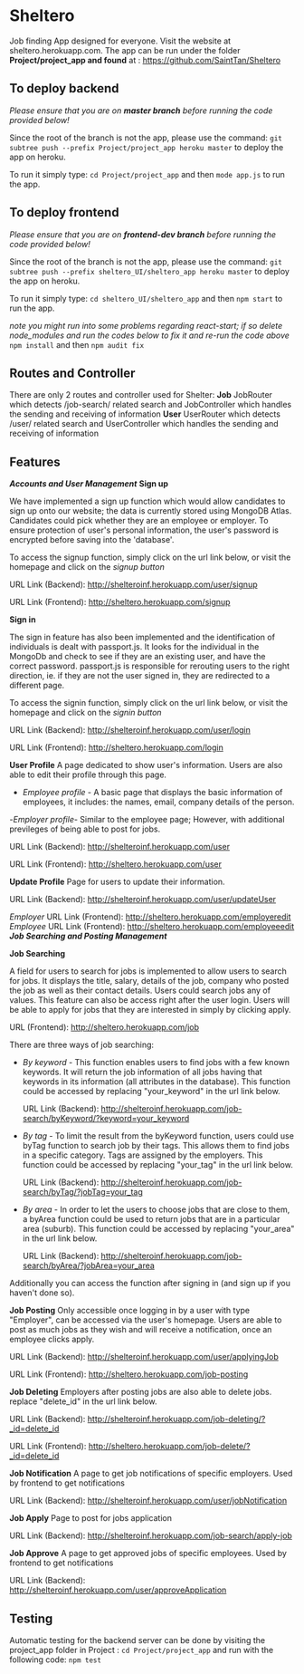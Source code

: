 # Sheltero
Job finding App designed for everyone. Visit the website at sheltero.herokuapp.com. The app can be run under the folder **Project/project_app and found** at : https://github.com/SaintTan/Sheltero

## To deploy backend
*Please ensure that you are on **master branch** before running the code provided below!*

Since the root of the branch is not the app, please use the command:
```git subtree push --prefix Project/project_app heroku master```
to deploy the app on heroku.

To run it simply type:
```cd Project/project_app``` and then ```mode app.js``` to run the app.

## To deploy frontend
*Please ensure that you are on **frontend-dev branch** before running the code provided below!*

Since the root of the branch is not the app, please use the command:
```git subtree push --prefix sheltero_UI/sheltero_app heroku master```
to deploy the app on heroku.

To run it simply type:
```cd sheltero_UI/sheltero_app``` and then ```npm start``` to run the app.

*note you might run into some problems regarding react-start; if so delete node_modules and run the codes below to fix it and re-run the code above*
```npm install``` and then ```npm audit fix```

## Routes and Controller
There are only 2 routes and controller used for Shelter:
**Job**
JobRouter which detects /job-search/ related search and JobController which handles the sending and receiving of information
**User**
UserRouter which detects /user/ related search and UserController which handles the sending and receiving of information

## Features
***Accounts and User Management***
**Sign up**

We have implemented a sign up function which would allow candidates to sign up onto our website; the data is currently stored using MongoDB Atlas. Candidates could pick whether they are an employee or employer. To ensure protection of user's personal information, the user's password is encrypted before saving into the 'database'. 

To access the signup function, simply click on the url link below, or visit the homepage and click on the *signup button*

URL Link (Backend): http://shelteroinf.herokuapp.com/user/signup

URL Link (Frontend): http://sheltero.herokuapp.com/signup

**Sign in**

The sign in feature has also been implemented and the identification of individuals is dealt with passport.js. It looks for the individual in the MongoDb and check to see if they are an existing user, and have the correct password. passport.js is responsible for rerouting users to the right direction, ie. if they are not the user signed in, they are redirected to a different page.

To access the signin function, simply click on the url link below, or visit the homepage and click on the *signin button*

URL Link (Backend): http://shelteroinf.herokuapp.com/user/login

URL Link (Frontend): http://sheltero.herokuapp.com/login

**User Profile**
A page dedicated to show user's information. Users are also able to edit their profile through this page.

- *Employee profile* -
A basic page that displays the basic information of employees, it includes: the names, email, company details of the person.

-*Employer profile*-
Similar to the employee page; However, with additional previleges of being able to post for jobs.

URL Link (Backend): http://shelteroinf.herokuapp.com/user

URL Link (Frontend): http://sheltero.herokuapp.com/user

**Update Profile**
Page for users to update their information.

URL Link (Backend): http://shelteroinf.herokuapp.com/user/updateUser

*Employer* URL Link (Frontend): http://sheltero.herokuapp.com/employeredit
*Employee* URL Link (Frontend): http://sheltero.herokuapp.com/employeeedit
***Job Searching and Posting Management***

**Job Searching**

A field for users to search for jobs is implemented to allow users to search for jobs. It displays the title, salary, details of the job, company who posted the job as well as their contact details. Users could search jobs any of values. This feature can also be access right after the user login. Users will be able to apply for jobs that they are interested in simply by clicking apply.

URL (Frontend): http://sheltero.herokuapp.com/job

There are three ways of job searching:

- *By keyword* -
This function enables users to find jobs with a few known keywords. It will return the job information of all jobs having that keywords in its information (all attributes in the database).
    This function could be accessed by replacing "your_keyword" in the url link below.

    URL Link (Backend): http://shelteroinf.herokuapp.com/job-search/byKeyword/?keyword=your_keyword

- *By tag* - 
    To limit the result from the byKeyword function, users could use byTag function to search job by their tags. This allows them to find jobs in a specific category. Tags are assigned by the employers.
    This function could be accessed by replacing "your_tag" in the url link below.

    URL Link (Backend): http://shelteroinf.herokuapp.com/job-search/byTag/?jobTag=your_tag

- *By area* - 
    In order to let the users to choose jobs that are close to them, a byArea function could be used to return jobs that are in a particular area (suburb). This function could be accessed by replacing "your_area" in the url link below.

    URL Link (Backend): http://shelteroinf.herokuapp.com/job-search/byArea/?jobArea=your_area

Additionally you can access the function after signing in (and sign up if you haven't done so).

**Job Posting**
Only accessible once logging in by a user with type "Employer", can be accessed via the user's homepage. Users are able to post as much jobs as they wish and will receive a notification, once an employee clicks apply.

URL Link (Backend): http://shelteroinf.herokuapp.com/user/applyingJob

URL Link (Frontend): http://sheltero.herokuapp.com/job-posting

**Job Deleting**
Employers after posting jobs are also able to delete jobs. replace "delete_id" in the url link below.

URL Link (Backend): http://shelteroinf.herokuapp.com/job-deleting/?_id=delete_id

URL Link (Frontend): http://sheltero.herokuapp.com/job-delete/?_id=delete_id

**Job Notification**
A page to get job notifications of specific employers. Used by frontend to get notifications

URL Link (Backend): http://shelteroinf.herokuapp.com/user/jobNotification

**Job Apply**
Page to post for jobs application

URL Link (Backend): http://shelteroinf.herokuapp.com/job-search/apply-job

**Job Approve**
A page to get approved jobs of specific employees. Used by frontend to get notifications

URL Link (Backend): http://shelteroinf.herokuapp.com/user/approveApplication

## Testing
Automatic testing for the backend server can be done by visiting the project_app folder in Project :
```cd Project/project_app```
and run with the following code:
```npm test```